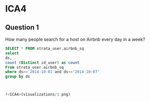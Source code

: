 # ICA4



## Question 1
How many people search for a host on Airbnb every day in a week? 
```sql
SELECT * FROM strata_user.airbnb_sq
select 
ds,
count (Distinct id_user) as count
From strata_user.airbnb_sq
where ds>='2014-10-01'and ds<='2014-10-07'
group by ds



!<ICA4>(visualizations/1.png) 

